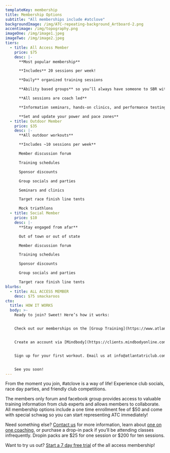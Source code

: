 ```yaml
---
templateKey: membership
title: Membership Options
subtitle: "All memberships include #atclove"
backgroundImage: /img/ATC-repeating-background_Artboard-2.png
accentimage: /img/topography.png
imageOne: /img/image1.jpeg
imageTwo: /img/image2.jpeg
tiers:
  - title: All Access Member
    price: $75
    desc: |-
      **Most popular membership**

      **Includes** 20 sessions per week!

      **Daily** organized training sessions 

      **Ability based groups** so you’ll always have someone to SBR with!

      **All sessions are coach led**

      **Information seminars, hands-on clinics, and performance testing** 

      **Set and update your power and pace zones**
  - title: Outdoor Member
    price: $35
    desc: |-
      **All outdoor workouts**

      **Includes ~10 sessions per week**

      Member discussion forum

      Training schedules

      Sponsor discounts

      Group socials and parties

      Seminars and clinics

      Target race finish line tents

      Mock triathlons
  - title: Social Member
    price: $10
    desc: |-
      **Stay engaged from afar**

      Out of town or out of state

      Member discussion forum

      Training schedules

      Sponsor discounts

      Group socials and parties

      Target race finish line tents
blurbs:
  - title: ALL ACCESS MEMBER
    desc: $75 smackaroos
cto:
  title: HOW IT WORKS
  body: >-
    Ready to join? Sweet! Here’s how it works:


    Check out our memberships on the [Group Training](https://www.atlantatriathlonclub.com/membership-options/) page and select a membership, or a free trial.


    Create an account via [Mindbody](https://clients.mindbodyonline.com/classic/ws?studioid=30262&stype=-98) and sign up. This is the same account you’ll use to register for all classes.


    Sign up for your first workout. Email us at info@atlantatriclub.com with questions.


    See you soon!
---
```

From the moment you join, #atclove is a way of life! Experience club socials, race day parties, and friendly club competitions.

The members only forum and facebook group provides access to valuable training information from club experts and allows members to collaborate. All membership options include a one time enrollment fee of $50 and come with special schwag so you can start representing ATC immediately!

Need something else? [Contact us](mailto:info@atlantatriclub.com) for more information, learn about [one on one coaching](https://docs.google.com/forms/d/e/1FAIpQLScmwBUGWn57GTL8E9yFfI4br5H7BTPfpTDPfQfO19VJ3h6aDw/viewform), or purchase a drop-in pack if you’ll be attending classes infrequently. Dropin packs are $25 for one session or $200 for ten sessions.

Want to try us out? [Start a 7 day free trial](https://clients.mindbodyonline.com/asp/main_shop.asp?pMode=0&tabID=3) of the all access membership!